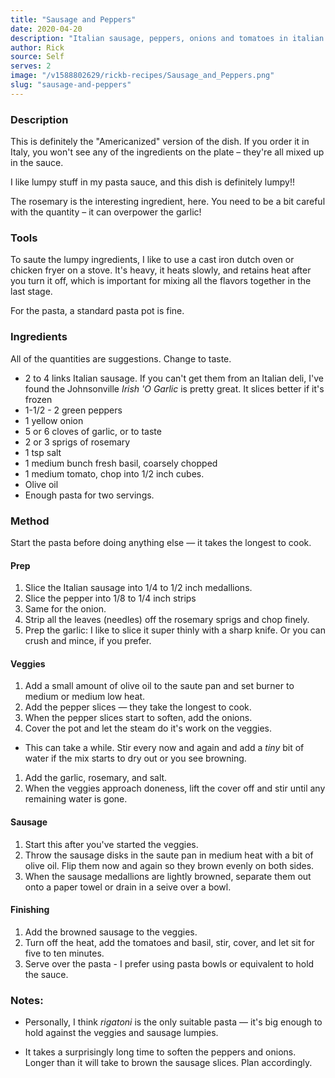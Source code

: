 ```yaml
---
title: "Sausage and Peppers"
date: 2020-04-20
description: "Italian sausage, peppers, onions and tomatoes in italian spices, served over rigatoni."
author: Rick
source: Self
serves: 2
image: "/v1588802629/rickb-recipes/Sausage_and_Peppers.png"
slug: "sausage-and-peppers"
---
```

### Description
This is definitely the "Americanized" version of the dish.  If you order it in Italy, you won't see any of the ingredients on the plate &ndash; they're all mixed up in the sauce.

I like lumpy stuff in my pasta sauce, and this dish is definitely lumpy!!

The rosemary is the interesting ingredient, here. You need to be a bit careful with the quantity &ndash; it can overpower the garlic!

### Tools

To saute the lumpy ingredients, I like to use a cast iron dutch oven or chicken fryer on a stove.  It's heavy, it heats slowly, and retains heat after you turn it off, which is important for mixing all the flavors together in the last stage.

For the pasta, a standard pasta pot is fine.

### Ingredients

All of the quantities are suggestions.  Change to taste.

* 2 to 4 links Italian sausage.  If you can't get them from an Italian deli, I've found the Johnsonville _Irish 'O Garlic_ is pretty great.  It slices better if it's frozen
* 1-1/2 - 2 green peppers
* 1 yellow onion
* 5 or 6 cloves of garlic, or to taste
* 2 or 3 sprigs of rosemary
* 1 tsp salt
* 1 medium bunch fresh basil, coarsely chopped
* 1 medium tomato, chop into 1/2 inch cubes.
* Olive oil
* Enough pasta for two servings.

### Method

Start the pasta before doing anything else &mdash; it takes the longest to cook.

#### Prep

1. Slice the Italian sausage into 1/4 to 1/2 inch medallions.
1. Slice the pepper into 1/8 to 1/4 inch strips
1. Same for the onion.
1. Strip all the leaves (needles) off the rosemary sprigs and chop finely.
1. Prep the garlic: I like to slice it super thinly with a sharp knife.  Or you can crush and mince, if you prefer.

#### Veggies

1. Add a small amount of olive oil to the saute pan and set burner to medium or medium low heat.
1. Add the pepper slices &mdash; they take the longest to cook.
1. When the pepper slices start to soften, add the onions.
1. Cover the pot and let the steam do it's work on the veggies.
  - This can take a while.  Stir every now and again and add a _tiny_ bit of water if the mix starts to dry out or you see browning.
1. Add the garlic, rosemary, and salt.
1. When the veggies approach doneness, lift the cover off and stir until any remaining water is gone.

#### Sausage

1. Start this after you've started the veggies.
1. Throw the sausage disks in the saute pan in medium heat with a bit of olive oil.  Flip them now and again so they brown evenly on both sides.
1. When the sausage medallions are lightly browned, separate them out onto a paper towel or drain in a seive over a bowl.

#### Finishing

1. Add the browned sausage to the veggies.
1. Turn off the heat, add the tomatoes and basil, stir, cover, and let sit for five to ten minutes.
1. Serve over the pasta - I prefer using pasta bowls or equivalent to hold the sauce.

### Notes:

- Personally, I think _rigatoni_ is the only suitable pasta &mdash; it's big enough to hold against the veggies and sausage lumpies.

- It takes a surprisingly long time to soften the peppers and onions.  Longer than it will take to brown the sausage slices.  Plan accordingly.

